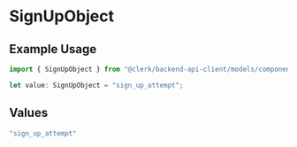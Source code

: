 # SignUpObject

## Example Usage

```typescript
import { SignUpObject } from "@clerk/backend-api-client/models/components";

let value: SignUpObject = "sign_up_attempt";
```

## Values

```typescript
"sign_up_attempt"
```